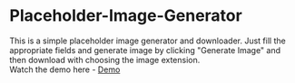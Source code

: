 # Placeholder-Image-Generator
This is a simple placeholder image generator and downloader. Just fill the appropriate fields and generate image by clicking "Generate Image" and then download with choosing the image extension.<br>
Watch the demo here -
[Demo](https://phe0nix.github.io/placeholder-Image-Generator/)
